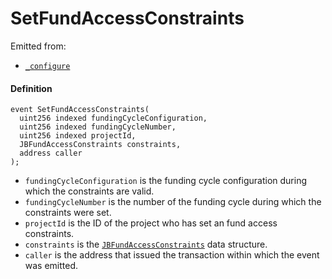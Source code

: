 # SetFundAccessConstraints

Emitted from:

* [`_configure`](/v4/deprecated/v3/deprecated/or-controllers/jbcontroller/write/-_configure.md)

#### Definition

```
event SetFundAccessConstraints(
  uint256 indexed fundingCycleConfiguration,
  uint256 indexed fundingCycleNumber,
  uint256 indexed projectId,
  JBFundAccessConstraints constraints,
  address caller
);
```

* `fundingCycleConfiguration` is the funding cycle configuration during which the constraints are valid.
* `fundingCycleNumber` is the number of the funding cycle during which the constraints were set.
* `projectId` is the ID of the project who has set an fund access constraints.
* `constraints` is the [`JBFundAccessConstraints`](/v4/deprecated/v3/api/data-structures/jbfundaccessconstraints.md) data structure.
* `caller` is the address that issued the transaction within which the event was emitted.
